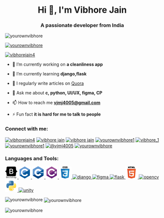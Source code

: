 <h1 align="center">Hi 👋, I'm Vibhore Jain</h1>
<h3 align="center">A passionate developer from India</h3>

<p align="left"> <img src="https://komarev.com/ghpvc/?username=yourownvibhore&label=Profile%20views&color=0e75b6&style=flat" alt="yourownvibhore" /> </p>

<p align="left"> <a href="https://github.com/ryo-ma/github-profile-trophy"><img src="https://github-profile-trophy.vercel.app/?username=yourownvibhore" alt="yourownvibhore" /></a> </p>

<p align="left"> <a href="https://twitter.com/vibhorejain4" target="_blank"><img src="https://img.shields.io/twitter/follow/vibhorejain4?logo=twitter&style=for-the-badge" alt="vibhorejain4" /></a> </p>

- 🔭 I’m currently working on **a cleanliness app**

- 🌱 I’m currently learning **django,flask**

- 📝 I regularly write articles on [Quora](https://t.co/588oIUzMDW)

- 💬 Ask me about **c, python, UI/UX, figma, CP**

- 📫 How to reach me **vjmj4005@gmail.com**

- ⚡ Fun fact **it is hard for me to talk to people**

<h3 align="left">Connect with me:</h3>
<p align="left">
<a href="https://twitter.com/vibhorejain4" target="_blank"><img align="center" src="https://raw.githubusercontent.com/rahuldkjain/github-profile-readme-generator/master/src/images/icons/Social/twitter.svg" alt="vibhorejain4" height="30" width="40" /></a>
<a href="https://linkedin.com/in/vibhore jain" target="_blank"><img align="center" src="https://raw.githubusercontent.com/rahuldkjain/github-profile-readme-generator/master/src/images/icons/Social/linked-in-alt.svg" alt="vibhore jain" height="30" width="40" /></a>
<a href="https://www.facebook.com/vibhorejain.jain/" target="_blank"><img align="center" src="https://raw.githubusercontent.com/rahuldkjain/github-profile-readme-generator/master/src/images/icons/Social/facebook.svg" alt="vibhore jain" height="30" width="40" /></a>
<a href="https://instagram.com/yourownvibhore1" target="_blank"><img align="center" src="https://raw.githubusercontent.com/rahuldkjain/github-profile-readme-generator/master/src/images/icons/Social/instagram.svg" alt="yourownvibhore1" height="30" width="40" /></a>
<a href="https://www.codechef.com/users/vibhore_1" target="_blank"><img align="center" src="https://cdn.jsdelivr.net/npm/simple-icons@3.1.0/icons/codechef.svg" alt="vibhore_1" height="30" width="40" /></a>
<a href="https://www.hackerrank.com/yourownvibhore1" target="_blank"><img align="center" src="https://raw.githubusercontent.com/rahuldkjain/github-profile-readme-generator/master/src/images/icons/Social/hackerrank.svg" alt="yourownvibhore1" height="30" width="40" /></a>
<a href="https://www.hackerearth.com/@vjmj4005" target="_blank"><img align="center" src="https://raw.githubusercontent.com/rahuldkjain/github-profile-readme-generator/master/src/images/icons/Social/hackerearth.svg" alt="@vjmj4005" height="30" width="40" /></a>
<a href="https://auth.geeksforgeeks.org/user/yourownvibhore" target="_blank"><img align="center" src="https://raw.githubusercontent.com/rahuldkjain/github-profile-readme-generator/master/src/images/icons/Social/geeks-for-geeks.svg" alt="yourownvibhore" height="30" width="40" /></a>
</p>

<h3 align="left">Languages and Tools:</h3>
<p align="left"> <a href="https://getbootstrap.com" target="_blank" rel="noreferrer"> <img src="https://raw.githubusercontent.com/devicons/devicon/master/icons/bootstrap/bootstrap-plain-wordmark.svg" alt="bootstrap" width="40" height="40"/> </a> <a href="https://www.cprogramming.com/" target="_blank" rel="noreferrer"> <img src="https://raw.githubusercontent.com/devicons/devicon/master/icons/c/c-original.svg" alt="c" width="40" height="40"/> </a> <a href="https://www.w3schools.com/cpp/" target="_blank" rel="noreferrer"> <img src="https://raw.githubusercontent.com/devicons/devicon/master/icons/cplusplus/cplusplus-original.svg" alt="cplusplus" width="40" height="40"/> </a> <a href="https://www.w3schools.com/cs/" target="_blank" rel="noreferrer"> <img src="https://raw.githubusercontent.com/devicons/devicon/master/icons/csharp/csharp-original.svg" alt="csharp" width="40" height="40"/> </a> <a href="https://www.w3schools.com/css/" target="_blank" rel="noreferrer"> <img src="https://raw.githubusercontent.com/devicons/devicon/master/icons/css3/css3-original-wordmark.svg" alt="css3" width="40" height="40"/> </a> <a href="https://www.djangoproject.com/" target="_blank" rel="noreferrer"> <img src="https://cdn.worldvectorlogo.com/logos/django.svg" alt="django" width="40" height="40"/> </a> <a href="https://www.figma.com/" target="_blank" rel="noreferrer"> <img src="https://www.vectorlogo.zone/logos/figma/figma-icon.svg" alt="figma" width="40" height="40"/> </a> <a href="https://flask.palletsprojects.com/" target="_blank" rel="noreferrer"> <img src="https://www.vectorlogo.zone/logos/pocoo_flask/pocoo_flask-icon.svg" alt="flask" width="40" height="40"/> </a> <a href="https://www.w3.org/html/" target="_blank" rel="noreferrer"> <img src="https://raw.githubusercontent.com/devicons/devicon/master/icons/html5/html5-original-wordmark.svg" alt="html5" width="40" height="40"/> </a> <a href="https://opencv.org/" target="_blank" rel="noreferrer"> <img src="https://www.vectorlogo.zone/logos/opencv/opencv-icon.svg" alt="opencv" width="40" height="40"/> </a> <a href="https://www.python.org" target="_blank" rel="noreferrer"> <img src="https://raw.githubusercontent.com/devicons/devicon/master/icons/python/python-original.svg" alt="python" width="40" height="40"/> </a> <a href="https://unity.com/" target="_blank" rel="noreferrer"> <img src="https://www.vectorlogo.zone/logos/unity3d/unity3d-icon.svg" alt="unity" width="40" height="40"/> </a> </p>

<p><img align="left" src="https://github-readme-stats.vercel.app/api/top-langs?username=yourownvibhore&show_icons=true&locale=en&layout=compact" alt="yourownvibhore" /></p>

<p>&nbsp;<img align="center" src="https://github-readme-stats.vercel.app/api?username=yourownvibhore&show_icons=true&locale=en" alt="yourownvibhore" /></p>

<p><img align="center" src="https://github-readme-streak-stats.herokuapp.com/?user=yourownvibhore&" alt="yourownvibhore" /></p>
